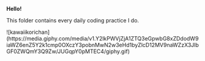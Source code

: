 **<p> Hello! </p>** 
<p> This folder contains every daily coding practice I do. </p>

<p>![kawaiikorichan](https://media.giphy.com/media/v1.Y2lkPWVjZjA1ZTQ3eGpwbG8xZDdodW9iaWZ6enZ5Y2k1cmp0OXczY3pobnMwN2w3eHd1byZlcD12MV9naWZzX3JlbGF0ZWQmY3Q9Zw/JUGqpY0pMTEC4/giphy.gif)</p>
